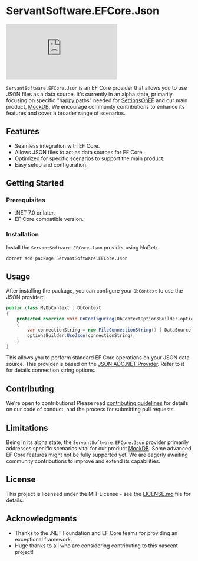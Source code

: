 # ServantSoftware.EFCore.Json

![Nuget](https://img.shields.io/nuget/v/ServantSoftware.EFCore.Json)

`ServantSoftware.EFCore.Json` is an EF Core provider that allows you to use JSON files as a data source. It's currently in an alpha state, primarily focusing on specific "happy paths" needed for [SettingsOnEF](https://github.com/Servant-Software-LLC/SettingsOnEF) and our main product, [MockDB](https://mock-db.com/). We encourage community contributions to enhance its features and cover a broader range of scenarios.

## Features

- Seamless integration with EF Core.
- Allows JSON files to act as data sources for EF Core.
- Optimized for specific scenarios to support the main product.
- Easy setup and configuration.

## Getting Started

### Prerequisites

- .NET 7.0 or later.
- EF Core compatible version.

### Installation

Install the `ServantSoftware.EFCore.Json` provider using NuGet:

```bash
dotnet add package ServantSoftware.EFCore.Json
```

## Usage

After installing the package, you can configure your `DbContext` to use the JSON provider:

```csharp
public class MyDbContext : DbContext
{
    protected override void OnConfiguring(DbContextOptionsBuilder optionsBuilder)
    {
	    var connectionString = new FileConnectionString() { DataSource = "path/to/your/data.json" };
        optionsBuilder.UseJson(connectionString);
    }
}
```

This allows you to perform standard EF Core operations on your JSON data source.  This provider is based on the [JSON ADO.NET Provider](README.Data.Json.md).  Refer to it for details connection string options.


## Contributing
We're open to contributions! Please read [contributing guidelines](CONTRIBUTING.md) for details on our code of conduct, and the process for submitting pull requests.

## Limitations

Being in its alpha state, the `ServantSoftware.EFCore.Json` provider primarily addresses specific scenarios vital for our product [MockDB](https://mock-db.com/). Some advanced EF Core features might not be fully supported yet. We are eagerly awaiting community contributions to improve and extend its capabilities.

## License

This project is licensed under the MIT License - see the [LICENSE.md](LICENSE.md) file for details.

## Acknowledgments

- Thanks to the .NET Foundation and EF Core teams for providing an exceptional framework.
- Huge thanks to all who are considering contributing to this nascent project!
